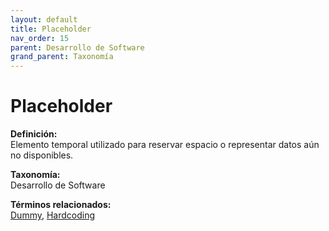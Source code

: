 ```yaml
---
layout: default
title: Placeholder
nav_order: 15
parent: Desarrollo de Software
grand_parent: Taxonomía
---
```


# Placeholder

**Definición:**  
Elemento temporal utilizado para reservar espacio o representar datos aún no disponibles.

**Taxonomía:**  
Desarrollo de Software

**Términos relacionados:**  
[Dummy](https://maleniski.github.io/diccionario-angl-tec-mx/docs/taxonomia/dummy/dummy.html), [Hardcoding](https://maleniski.github.io/diccionario-angl-tec-mx/docs/taxonomia/hardcoding/hardcoding.html)
